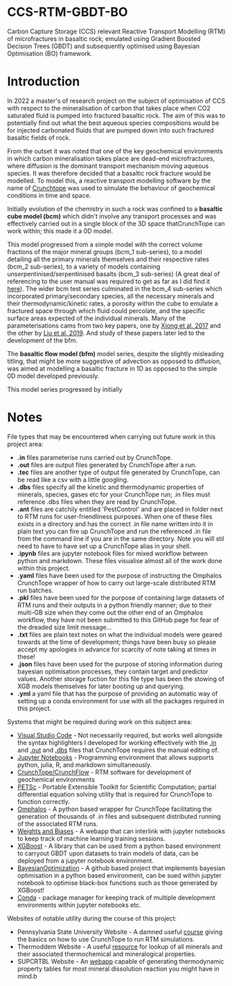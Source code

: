 # CCS-RTM-GBDT-BO
Carbon Capture Storage (CCS) relevant Reactive Transport Modelling (RTM) of microfractures in basaltic rock; emulated using Gradient Boosted Decision Trees (GBDT) and subsequently optimised using Bayesian Optimisation (BO) framework.

# Introduction

In 2022 a master's of research project on the subject of optimisation of CCS with respect to the mineralisation of carbon that takes place when CO2 saturated fluid is pumped into fractured basaltic rock. The aim of this was to potentially find out what the best aqueous species compositions would be for injected carbonated fluids that are pumped down into such fractured basaltic fields of rock.

From the outset it was noted that one of the key geochemical environments in which carbon mineralisation takes place are dead-end microfractures, where diffusion is the dominant transport mechanism moving aqueous species. It was therefore decided that a basaltic rock fracture would be modelled. To model this, a reactive transport modelling software by the name of [Crunchtope](https://bitbucket.org/crunchflow/crunchtope-dev/wiki/Home) was used to simulate the behaviour of geochemical conditions in time and space.

Initially evolution of the chemistry in such a rock was confined to a **basaltic cube model (bcm)** which didn't involve any transport processes and was effectively carried out in a single block of the 3D space thatCrunchTope can work within; this made it a 0D model.

This model progressed from a simple model with the correct volume fractions of the major mineral groups (bcm_1 sub-series), to a model detailing all the primary minerals themselves and their respective rates (bcm_2 sub-series), to a variety of models containing unserpentinised/serpentinised basalts (bcm_3 sub-series) (A great deal of referencing to the user manual was required to get as far as I did find it [here](https://netl.doe.gov/sites/default/files/netl-file/CrunchFlow-Manual.pdf)). The wider bcm test series culminated in the bcm_4 sub-series which incorporated primary/secondary species, all the necessary minerals and their thermodynamic/kinetic rates, a porosity within the cube to emulate a fractured space through which fluid could percolate, and the specific surface areas expected of the individual minerals. Many of the parameterisations cams from two key papers, one by [Xiong et al. 2017](https://www.sciencedirect.com/science/article/pii/S1750583617305595?via%3Dihub) and the other by [Liu et al. 2019](https://www.sciencedirect.com/science/article/pii/S1750583618309009?via%3Dihub). And study of these papers later led to the development of the bfm.

The **basaltic flow model (bfm)** model series, despite the slightly misleading titling, that might be more suggestive of advection as opposed to diffusion, was aimed at modelling a basaltic fracture in 1D as opposed to the simple 0D model developed previously.

This model series progressed by initially 



# Notes
File types that may be encountered when carrying out future work in this project area:
* **.in** files parameterise runs carried out by CrunchTope.
* **.out** files are output files generated by CrunchTope after a  run.
* **.tec** files are another type of output file generated by CrunchTope, can be read like a csv with a little googling.
* **.dbs** files specify all the kinetic and thermodynamic properties of minerals, species, gases etc for your CrunchTope run; .in files must reference .dbs files when they are read by CrunchTope.
* **.ant** files are catchily entitled 'PestControl' and are placed in folder next to RTM runs for user-friendliness purposes. When one of these files exists in a directory and has the correct .in file name written into it in plain text you can fire up CrunchTope and run the referenced .in file from the command line if you are in the same directory. Note you will stil need to have to have set up a CrunchTope alias in your shell.
* **.ipynb** files are jupyter notebook files for mixed workflow between python and markdown. These files visualise almost all of the work done within this project.
* **.yaml** files have been used for the purpose of instructing the Omphalos CrunchTope wrapper of how to carry out large-scale distributed RTM run batches.
* **.pkl** files have been used for the purpose of containing large datasets of RTM runs and their outputs in a python friendly manner; due to their multi-GB size when they come out the other end of an Omphalos workflow, they have not been submitted to this GitHub page for fear of the dreaded size limit message...
* **.txt** files are plain text notes on what the individual models were geared towards at the time of development; things have been busy so please accept my apologies in advance for scarcity of note taking at times in these!
* **.json** files have been used for the purpose of storing information during bayesian optimisation processes, they contain target and predictor values. Another storage fuction for this file type has been the stowing of XGB models themselves for later booting up and querying.
* **.yml** a yaml file that has the purpose of providing an automatic way of setting up a conda environment for use with all the packages required in this project.

Systems that might be required during work on this subject area:
* [Visual Studio Code](https://code.visualstudio.com/) -  Not necessarily required, but works well alongside the syntax highlighters I developed for working effectively with the [.in](https://github.com/ThomasDodd97/CF-IF-LS) and [.out](https://github.com/ThomasDodd97/CF-OF-LS) and [.dbs](https://github.com/ThomasDodd97/CF-DF-LS) files that CrunchTope requires the manual editing of.
* [Jupyter Notebooks](https://jupyter.org/) - Programming environment that allows supports python, julia, R, and markdown simultaneously.
* [CrunchTope/CrunchFlow](https://bitbucket.org/crunchflow/crunchtope-dev/wiki/Home) - RTM software for development of geochemical environments
* [PETSc](https://petsc.org/release/) - Portable Extensible Toolkit for Scientific Computation; partial differential equation solving utility that is required for CrunchTope to function correctly.
* [Omphalos](https://github.com/a-fotherby/Omphalos) - A python based wrapper for CrunchTope facilitating the generation of thousands of .in files and subsequent distributed running of the associated RTM runs.
* [Weights and Biases](https://wandb.ai/site) - A webapp that can interlink with jupyter notebooks to keep track of machine learning training sessions.
* [XGBoost](https://xgboost.readthedocs.io/en/stable/) - A library that can be used from a python based environment to carryout GBDT upon datasets to train models of data, can be deployed from a jupyter notebook environment.
* [BayesianOptimization](https://github.com/fmfn/BayesianOptimization) - A github based project that implements bayesian optimisation in a python based environment, can be sued within jupyter notebook to optimise black-box functions such as those generated by XGBoost!
* [Conda](https://docs.conda.io/en/latest/) - package manager for keeping track of multiple development environments within jupyter notebooks etc.

Websites of notable utility during the course of this project:
* Pennsylvania State University Website - A damned useful [course](https://www.e-education.psu.edu/png550/node/829) giving the basics on how to use CrunchTope to run RTM simulations.
* Thermoddem Website - A useful [resource](https://thermoddem.brgm.fr/) for lookup of all minerals and their associated thermochemical and mineralogical properties.
* SUPCRTBL Website - An [webapp](https://models.earth.indiana.edu/supcrtbl.php) capable of generating thermodynamic property tables for most mineral dissolution reaction you might have in mind.b
